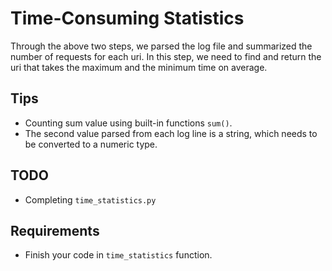 # Time-Consuming Statistics

Through the above two steps, we parsed the log file and summarized the number of requests for each uri. In this step, we need to find and return the uri that takes the maximum and the minimum time on average.

## Tips

- Counting sum value using built-in functions `sum()`.
- The second value parsed from each log line is a string, which needs to be converted to a numeric type.

## TODO

- Completing `time_statistics.py`

## Requirements

- Finish your code in `time_statistics` function.
